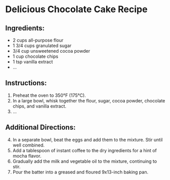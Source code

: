 # Delicious Chocolate Cake Recipe

## Ingredients:
- 2 cups all-purpose flour
- 1 3/4 cups granulated sugar
- 3/4 cup unsweetened cocoa powder
- 1 cup chocolate chips
- 1 tsp vanilla extract
- ...

## Instructions:
1. Preheat the oven to 350°F (175°C).
2. In a large bowl, whisk together the flour, sugar, cocoa powder, chocolate chips, and vanilla extract.
3. ...

## Additional Directions:
4. In a separate bowl, beat the eggs and add them to the mixture. Stir until well combined.
5. Add a tablespoon of instant coffee to the dry ingredients for a hint of mocha flavor.
6. Gradually add the milk and vegetable oil to the mixture, continuing to stir.
7. Pour the batter into a greased and floured 9x13-inch baking pan.
